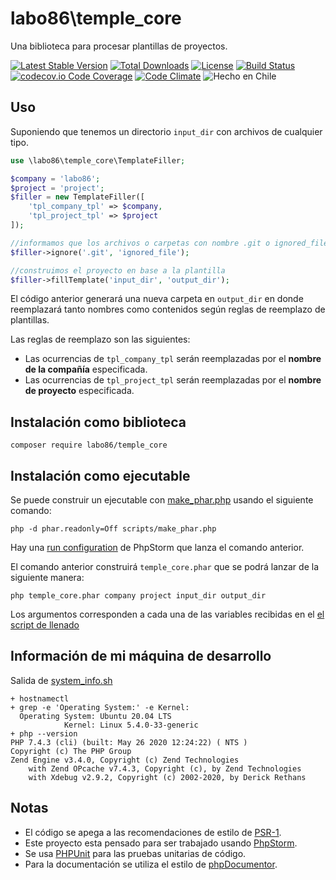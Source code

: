 labo86\temple_core
========
Una biblioteca para procesar plantillas de proyectos.

[![Latest Stable Version](https://poser.pugx.org/labo86/temple_core/v/stable)](https://packagist.org/packages/labo86/temple_core)
[![Total Downloads](https://poser.pugx.org/labo86/temple_core/downloads)](https://packagist.org/packages/labo86/temple_core)
[![License](https://poser.pugx.org/labo86/temple_core/license)](https://github.com/labo86/temple_core/blob/master/LICENSE)
[![Build Status](https://travis-ci.org/labo86/temple_core.svg?branch=master)](https://travis-ci.org/labo86/temple_core)
[![codecov.io Code Coverage](https://codecov.io/gh/labo86/temple_core/branch/master/graph/badge.svg)](https://codecov.io/github/labo86/temple_core?branch=master)
[![Code Climate](https://codeclimate.com/github/labo86/temple_core/badges/gpa.svg)](https://codeclimate.com/github/labo86/temple_core)
![Hecho en Chile](https://img.shields.io/badge/country-Chile-red)

## Uso
Suponiendo que tenemos un directorio `input_dir` con archivos de cualquier tipo.
```php
use \labo86\temple_core\TemplateFiller;

$company = 'labo86';
$project = 'project';
$filler = new TemplateFiller([
    'tpl_company_tpl' => $company,
    'tpl_project_tpl' => $project
]);

//informamos que los archivos o carpetas con nombre .git o ignored_file serán ignorados
$filler->ignore('.git', 'ignored_file');

//construimos el proyecto en base a la plantilla
$filler->fillTemplate('input_dir', 'output_dir');
```
El código anterior generará una nueva carpeta en `output_dir` en donde reemplazará tanto nombres como contenidos según reglas de reemplazo de plantillas.

Las reglas de reemplazo son las siguientes:
 - Las ocurrencias de `tpl_company_tpl` serán reemplazadas por el <strong>nombre de la compañía</strong> especificada.
 - Las ocurrencias de `tpl_project_tpl` serán reemplazadas por el <strong>nombre de proyecto</strong> especificada.

## Instalación como biblioteca
```shell script
composer require labo86/temple_core
```

## Instalación como ejecutable
Se puede construir un ejecutable con [make_phar.php](https://github.com/labo86/temple_core/blob/master/scripts/make_phar.php) usando el siguiente comando:
```shell script
php -d phar.readonly=Off scripts/make_phar.php
```
Hay una [run configuration](https://www.jetbrains.com/help/phpstorm/run-debug-configuration.html) de PhpStorm que lanza el comando anterior.

El comando anterior construirá <code>temple_core.phar</code> que se podrá lanzar de la siguiente manera:
```shell script
php temple_core.phar company project input_dir output_dir
```
Los argumentos corresponden a cada una de las variables recibidas en el [el script de llenado](https://github.com/labo86/temple_core/blob/master/script/fill_template.php)


## Información de mi máquina de desarrollo
Salida de [system_info.sh](https://github.com/labo86/temple_core/blob/master/scripts/system_info.sh)
```
+ hostnamectl
+ grep -e 'Operating System:' -e Kernel:
  Operating System: Ubuntu 20.04 LTS
            Kernel: Linux 5.4.0-33-generic
+ php --version
PHP 7.4.3 (cli) (built: May 26 2020 12:24:22) ( NTS )
Copyright (c) The PHP Group
Zend Engine v3.4.0, Copyright (c) Zend Technologies
    with Zend OPcache v7.4.3, Copyright (c), by Zend Technologies
    with Xdebug v2.9.2, Copyright (c) 2002-2020, by Derick Rethans
```

## Notas
  - El código se apega a las recomendaciones de estilo de [PSR-1](https://github.com/php-fig/fig-standards/blob/master/accepted/PSR-1-basic-coding-standard.md).
  - Este proyecto esta pensado para ser trabajado usando [PhpStorm](https://www.jetbrains.com/phpstorm).
  - Se usa [PHPUnit](https://phpunit.de/) para las pruebas unitarias de código.
  - Para la documentación se utiliza el estilo de [phpDocumentor](http://docs.phpdoc.org/references/phpdoc/basic-syntax.html). 
  

